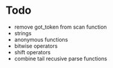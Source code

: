 # Todo
* remove got_token from scan function
* strings
* anonymous functions
* bitwise operators
* shift operators
* combine tail recusive parse functions